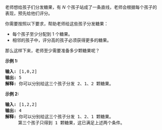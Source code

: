 <html>
 <body>
  <p>
   老师想给孩子们分发糖果，有
   <em>
    N
   </em>
   个孩子站成了一条直线，老师会根据每个孩子的表现，预先给他们评分。
  </p>
  <p>
   你需要按照以下要求，帮助老师给这些孩子分发糖果：
  </p>
  <ul>
   <li>
    每个孩子至少分配到 1 个糖果。
   </li>
   <li>
    相邻的孩子中，评分高的孩子必须获得更多的糖果。
   </li>
  </ul>
  <p>
   那么这样下来，老师至少需要准备多少颗糖果呢？
  </p>
  <p>
   <strong>
    示例 1:
   </strong>
  </p>
  <pre><strong>输入:</strong> [1,0,2]
<strong>输出:</strong> 5
<strong>解释:</strong> 你可以分别给这三个孩子分发 2、1、2 颗糖果。
</pre>
  <p>
   <strong>
    示例 2:
   </strong>
  </p>
  <pre><strong>输入:</strong> [1,2,2]
<strong>输出:</strong> 4
<strong>解释:</strong> 你可以分别给这三个孩子分发 1、2、1 颗糖果。
     第三个孩子只得到 1 颗糖果，这已满足上述两个条件。</pre>
 </body>
</html>